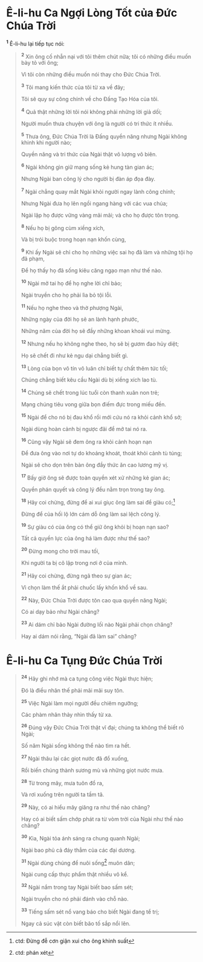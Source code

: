 # Ê-li-hu Ca Ngợi Lòng Tốt của Đức Chúa Trời

<sup><b>1</b></sup> Ê-li-hu lại tiếp tục nói:

> <sup><b>2</b></sup> Xin ông cố nhẫn nại với tôi thêm chút nữa; tôi có những điều muốn bày tỏ với ông;
>
> Vì tôi còn những điều muốn nói thay cho Đức Chúa Trời.
>
> <sup><b>3</b></sup> Tôi mang kiến thức của tôi từ xa về đây;
>
> Tôi sẽ quy sự công chính về cho Đấng Tạo Hóa của tôi.
>
> <sup><b>4</b></sup> Quả thật những lời tôi nói không phải những lời giả dối;
>
> Người muốn thưa chuyện với ông là người có tri thức ít nhiều.
>
> <sup><b>5</b></sup> Thưa ông, Đức Chúa Trời là Đấng quyền năng nhưng Ngài không khinh khi người nào;
>
> Quyền năng và tri thức của Ngài thật vô lượng vô biên.
>
> <sup><b>6</b></sup> Ngài không gìn giữ mạng sống kẻ hung tàn gian ác;
>
> Nhưng Ngài ban công lý cho người bị đàn áp đọa đày.
>
> <sup><b>7</b></sup> Ngài chẳng quay mắt Ngài khỏi người ngay lành công chính;
>
> Nhưng Ngài đưa họ lên ngồi ngang hàng với các vua chúa;
>
> Ngài lập họ được vững vàng mãi mãi; và cho họ được tôn trọng.
>
> <sup><b>8</b></sup> Nếu họ bị gông cùm xiềng xích,
>
> Và bị trói buộc trong hoạn nạn khốn cùng,
>
> <sup><b>9</b></sup> Khi ấy Ngài sẽ chỉ cho họ những việc sai họ đã làm và những tội họ đã phạm,
>
> Để họ thấy họ đã sống kiêu căng ngạo mạn như thế nào.
>
> <sup><b>10</b></sup> Ngài mở tai họ để họ nghe lời chỉ bảo;
>
> Ngài truyền cho họ phải lìa bỏ tội lỗi.
>
> <sup><b>11</b></sup> Nếu họ nghe theo và thờ phượng Ngài,
>
> Những ngày của đời họ sẽ an lành hạnh phước,
>
> Những năm của đời họ sẽ đầy những khoan khoái vui mừng.
>
> <sup><b>12</b></sup> Nhưng nếu họ không nghe theo, họ sẽ bị gươm đao hủy diệt;
>
> Họ sẽ chết đi như kẻ ngu dại chẳng biết gì.
>
> <sup><b>13</b></sup> Lòng của bọn vô tín vô luân chỉ biết tự chất thêm tức tối;
>
> Chúng chẳng biết kêu cầu Ngài dù bị xiềng xích lao tù.
>
> <sup><b>14</b></sup> Chúng sẽ chết trong lúc tuổi còn thanh xuân non trẻ;
>
> Mạng chúng tiêu vong giữa bọn điếm đực trong miếu đền.
>
> <sup><b>15</b></sup> Ngài để cho nó bị đau khổ rồi mới cứu nó ra khỏi cảnh khổ sở;
>
> Ngài dùng hoàn cảnh bị ngược đãi để mở tai nó ra.
>
> <sup><b>16</b></sup> Cũng vậy Ngài sẽ đem ông ra khỏi cảnh hoạn nạn
>
> Để đưa ông vào nơi tự do khoảng khoát, thoát khỏi cảnh tù túng;
>
> Ngài sẽ cho dọn trên bàn ông đầy thức ăn cao lương mỹ vị.
>
> <sup><b>17</b></sup> Bấy giờ ông sẽ được toàn quyền xét xử những kẻ gian ác;
>
> Quyền phán quyết và công lý đều nằm trọn trong tay ông.
>
> <sup><b>18</b></sup> Hãy coi chừng, đừng để ai xui giục ông làm sai để giàu có;[^1-15dd2730-cfce-4f84-9e8d-04404d0123b3]
>
> Đừng để của hối lộ lớn cám dỗ ông làm sai lệch công lý.
>
> <sup><b>19</b></sup> Sự giàu có của ông có thể giữ ông khỏi bị hoạn nạn sao?
>
> Tất cả quyền lực của ông há làm được như thế sao?
>
> <sup><b>20</b></sup> Đừng mong cho trời mau tối,
>
> Khi người ta bị cô lập trong nơi ở của mình.
>
> <sup><b>21</b></sup> Hãy coi chừng, đừng ngã theo sự gian ác;
>
> Vì chọn làm thế ắt phải chuốc lấy khốn khổ về sau.
>
> <sup><b>22</b></sup> Này, Đức Chúa Trời được tôn cao qua quyền năng Ngài;
>
> Có ai dạy bảo như Ngài chăng?
>
> <sup><b>23</b></sup> Ai dám chỉ bảo Ngài đường lối nào Ngài phải chọn chăng?
>
> Hay ai dám nói rằng, “Ngài đã làm sai” chăng?

# Ê-li-hu Ca Tụng Đức Chúa Trời

> <sup><b>24</b></sup> Hãy ghi nhớ mà ca tụng công việc Ngài thực hiện;
>
> Đó là điều nhân thế phải mãi mãi suy tôn.
>
> <sup><b>25</b></sup> Việc Ngài làm mọi người đều chiêm ngưỡng;
>
> Các phàm nhân thảy nhìn thấy từ xa.
>
> <sup><b>26</b></sup> Đúng vậy Đức Chúa Trời thật vĩ đại; chúng ta không thể biết rõ Ngài;
>
> Số năm Ngài sống không thể nào tìm ra hết.
>
> <sup><b>27</b></sup> Ngài thâu lại các giọt nước đã đổ xuống,
>
> Rồi biến chúng thành sương mù và những giọt nước mưa.
>
> <sup><b>28</b></sup> Từ trong mây, mưa tuôn đổ ra,
>
> Và rơi xuống trên người ta tầm tã.
>
> <sup><b>29</b></sup> Này, có ai hiểu mây giăng ra như thế nào chăng?
>
> Hay có ai biết sấm chớp phát ra từ vòm trời của Ngài như thế nào chăng?
>
> <sup><b>30</b></sup> Kìa, Ngài tỏa ánh sáng ra chung quanh Ngài;
>
> Ngài bao phủ cả đáy thẳm của các đại dương.
>
> <sup><b>31</b></sup> Ngài dùng chúng để nuôi sống[^2-15dd2730-cfce-4f84-9e8d-04404d0123b3] muôn dân;
>
> Ngài cung cấp thực phẩm thật nhiều vô kể.
>
> <sup><b>32</b></sup> Ngài nắm trong tay Ngài biết bao sấm sét;
>
> Ngài truyền cho nó phải đánh vào chỗ nào.
>
> <sup><b>33</b></sup> Tiếng sấm sét nổ vang báo cho biết Ngài đang tể trị;
>
> Ngay cả súc vật còn biết bão tố sắp nổi lên.

[^1-15dd2730-cfce-4f84-9e8d-04404d0123b3]: ctd: Đừng đễ cơn giận xui cho ông khinh suất

[^2-15dd2730-cfce-4f84-9e8d-04404d0123b3]: ctd: phán xét
